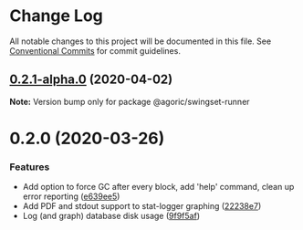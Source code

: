 # Change Log

All notable changes to this project will be documented in this file.
See [Conventional Commits](https://conventionalcommits.org) for commit guidelines.

## [0.2.1-alpha.0](https://github.com/Agoric/agoric-sdk/compare/@agoric/swingset-runner@0.2.0...@agoric/swingset-runner@0.2.1-alpha.0) (2020-04-02)

**Note:** Version bump only for package @agoric/swingset-runner





# 0.2.0 (2020-03-26)


### Features

* Add option to force GC after every block, add 'help' command, clean up error reporting ([e639ee5](https://github.com/Agoric/agoric-sdk/commit/e639ee5d69ce27eef40a8f0c6c8726dd81f8de3d))
* Add PDF and stdout support to stat-logger graphing ([22238e7](https://github.com/Agoric/agoric-sdk/commit/22238e75eb3e0726a7385c783c8f7678c48884d8))
* Log (and graph) database disk usage ([9f9f5af](https://github.com/Agoric/agoric-sdk/commit/9f9f5af964d6661bb1d6bd1f2ea91098bcad62b0))
